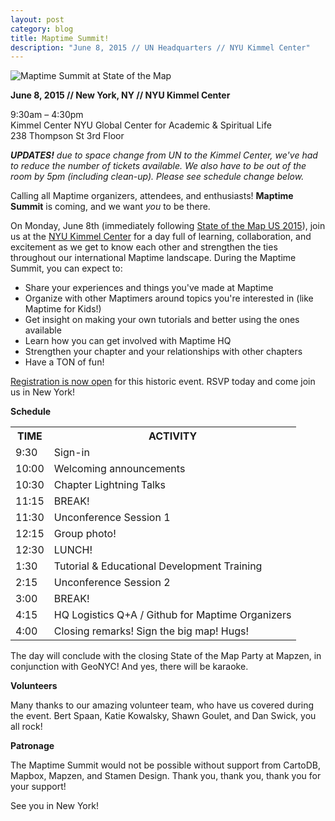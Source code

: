 ```yaml
---
layout: post
category: blog
title: Maptime Summit!
description: "June 8, 2015 // UN Headquarters // NYU Kimmel Center"
---
```


![Maptime Summit at State of the Map](/img/maptime-at-sotmus.png)

<p><strong>June 8, 2015 // New York, NY // NYU Kimmel Center</strong></p>

<p>9:30am – 4:30pm<br>
Kimmel Center NYU Global Center for Academic & Spiritual Life<br>238 Thompson St 3rd Floor</p>

<em><strong>UPDATES!</strong> due to space change from UN to the Kimmel Center, we've had to reduce the number of tickets available. We also have to be out of the room by 5pm (including clean-up). Please see schedule change below. </em>

<p>Calling all Maptime organizers, attendees, and enthusiasts! <strong>Maptime Summit</strong> is coming, and we want <i>you</i> to be there. </p>

<p>On Monday, June 8th (immediately following <a href="http://stateofthemap.us/">State of the Map US 2015</a>), join us at the <a href="http://stateofthemap.us/venue/">NYU Kimmel Center</a> for a day full of learning, collaboration, and excitement as we get to know each other and strengthen the ties throughout our international Maptime landscape. During the Maptime Summit, you can expect to:
<ul>
<li>Share your experiences and things you've made at Maptime</li>
<li>Organize with other Maptimers around topics you're interested in (like Maptime for Kids!)</li>
<li>Get insight on making your own tutorials and better using the ones available</li>
<li>Learn how you can get involved with Maptime HQ</li>
<li>Strengthen your chapter and your relationships with other chapters</li>
<li>Have a TON of fun!</li>
</ul>
</p>

<p><a href="https://www.eventbrite.com/e/maptime-summit-tickets-3547327151" target="_blank">Registration is now open</a> for this historic event. RSVP today and come join us in New York! </p>

<p><strong>Schedule</strong></p>

<p>
<table>
  <tr><th>TIME </th><th>ACTIVITY</th> </tr>
  <tr><td>9:30</td> <td>Sign-in</td></tr>
  <tr><td>10:00</td> <td>Welcoming announcements</td></tr>
  <tr><td>10:30</td> <td>Chapter Lightning Talks</td></tr>
  <tr><td>11:15</td> <td>BREAK!</td></tr>
  <tr><td>11:30</td> <td>Unconference Session 1</td></tr>
  <tr><td>12:15</td> <td>Group photo!</td></tr>
  <tr><td>12:30</td> <td>LUNCH!</td></tr>
  <tr><td>1:30</td> <td>Tutorial & Educational Development Training</td></tr>
  <tr><td>2:15</td> <td>Unconference Session 2</td></tr>
  <tr><td>3:00</td> <td>BREAK!</td></tr>
  <tr><td>4:15</td> <td>HQ Logistics Q+A / Github for Maptime Organizers</td></tr>
  <tr><td>4:00</td> <td>Closing remarks! Sign the big map! Hugs!</td></tr>
</table>
</p>

<p>The day will conclude with the closing State of the Map Party at Mapzen, in conjunction with GeoNYC! And yes, there will be karaoke.</p>

<p><strong>Volunteers</strong></p>

<p>Many thanks to our amazing volunteer team, who have us covered during the event. Bert Spaan, Katie Kowalsky, Shawn Goulet, and Dan Swick, you all rock! </p>

<p><strong>Patronage</strong></p>

<p>The Maptime Summit would not be possible without support from CartoDB, Mapbox, Mapzen, and Stamen Design. Thank you, thank you, thank you for your support!</p>

<p>See you in New York!</p>

